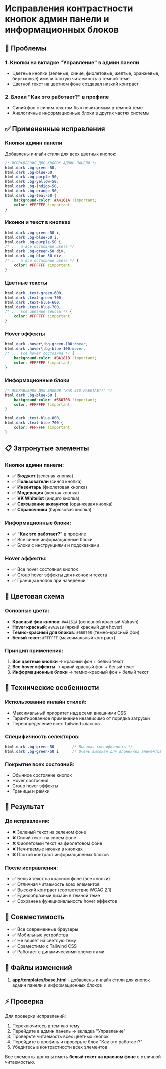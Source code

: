 # Исправления контрастности кнопок админ панели и информационных блоков

## 🎯 Проблемы

### 1. Кнопки на вкладке "Управление" в админ панели
- Цветные кнопки (зеленые, синие, фиолетовые, желтые, оранжевые, бирюзовые) имели плохую читаемость в темной теме
- Цветной текст на цветном фоне создавал низкий контраст

### 2. Блоки "Как это работает?" в профиле
- Синий фон с синим текстом был нечитаемым в темной теме
- Аналогичные информационные блоки в других частях системы

## ✅ Примененные исправления

### Кнопки админ панели

Добавлены инлайн стили для всех цветных кнопок:

```css
/* ИСПРАВЛЕНИЯ ДЛЯ КНОПОК АДМИН ПАНЕЛИ */
html.dark .bg-green-50,
html.dark .bg-blue-50,
html.dark .bg-purple-50,
html.dark .bg-yellow-50,
html.dark .bg-indigo-50,
html.dark .bg-orange-50,
html.dark .bg-teal-50 {
    background-color: #A4161A !important;
    color: #FFFFFF !important;
}
```

### Иконки и текст в кнопках

```css
html.dark .bg-green-50 i,
html.dark .bg-blue-50 i,
html.dark .bg-purple-50 i,
/* ... и все остальные цвета */
html.dark .bg-green-50 div,
html.dark .bg-blue-50 div,
/* ... и все остальные цвета */ {
    color: #FFFFFF !important;
}
```

### Цветные тексты

```css
html.dark .text-green-600,
html.dark .text-green-700,
html.dark .text-blue-600,
html.dark .text-blue-700,
/* ... все цветные тексты */ {
    color: #FFFFFF !important;
}
```

### Hover эффекты

```css
html.dark .hover\:bg-green-100:hover,
html.dark .hover\:bg-blue-100:hover,
/* ... все hover состояния */ {
    background-color: #BA181B !important;
    color: #FFFFFF !important;
}
```

### Информационные блоки

```css
/* ИСПРАВЛЕНИЯ ДЛЯ БЛОКОВ "КАК ЭТО РАБОТАЕТ?" */
html.dark .bg-blue-50 {
    background-color: #660708 !important;
    color: #FFFFFF !important;
}

html.dark .text-blue-800,
html.dark .text-blue-700 {
    color: #FFFFFF !important;
}
```

## 📋 Затронутые элементы

### Кнопки админ панели:
- ✅ **Бюджет** (зеленая кнопка)
- ✅ **Пользователи** (синяя кнопка)
- ✅ **Инвентарь** (фиолетовая кнопка)
- ✅ **Модерация** (желтая кнопка)
- ✅ **VK Whitelist** (индиго кнопка)
- ✅ **Связывание аккаунтов** (оранжевая кнопка)
- ✅ **Справочники** (бирюзовая кнопка)

### Информационные блоки:
- ✅ **"Как это работает?"** в профиле
- ✅ Все синие информационные блоки
- ✅ Блоки с инструкциями и подсказками

### Hover эффекты:
- ✅ Все hover состояния кнопок
- ✅ Group hover эффекты для иконок и текста
- ✅ Границы кнопок при наведении

## 🎨 Цветовая схема

### Основные цвета:
- **Красный фон кнопок**: `#A4161A` (основной красный Valravn)
- **Hover красный**: `#BA181B` (яркий красный для hover)
- **Темно-красный для блоков**: `#660708` (темно-красный фон)
- **Белый текст**: `#FFFFFF` (максимальный контраст)

### Принцип применения:
1. **Все цветные кнопки** → красный фон + белый текст
2. **Все hover эффекты** → яркий красный фон + белый текст
3. **Информационные блоки** → темно-красный фон + белый текст

## 🔧 Технические особенности

### Использование инлайн стилей:
- Максимальный приоритет над всеми внешними CSS
- Гарантированное применение независимо от порядка загрузки
- Переопределение всех Tailwind классов

### Специфичность селекторов:
```css
html.dark .bg-green-50        /* Высокая специфичность */
html.dark .bg-green-50 i      /* Очень высокая для вложенных элементов */
```

### Покрытие всех состояний:
- Обычное состояние кнопок
- Hover состояния
- Group hover эффекты
- Границы и рамки

## 🚀 Результат

### До исправления:
- ❌ Зеленый текст на зеленом фоне
- ❌ Синий текст на синем фоне
- ❌ Фиолетовый текст на фиолетовом фоне
- ❌ Нечитаемые иконки в кнопках
- ❌ Плохой контраст информационных блоков

### После исправления:
- ✅ Белый текст на красном фоне (все кнопки)
- ✅ Отличная читаемость всех элементов
- ✅ Высокий контраст (соответствие WCAG 2.1)
- ✅ Единообразный дизайн в темной теме
- ✅ Сохранена функциональность hover эффектов

## 📱 Совместимость

- ✅ Все современные браузеры
- ✅ Мобильные устройства
- ✅ Не влияет на светлую тему
- ✅ Совместимо с Tailwind CSS
- ✅ Работает с динамическими элементами

## 📄 Файлы изменений

1. **app/templates/base.html** - добавлены инлайн стили для кнопок админ панели и информационных блоков

## ⚡ Проверка

Для проверки исправлений:
1. Переключитесь в темную тему
2. Перейдите в админ панель → вкладка "Управление"
3. Проверьте читаемость всех цветных кнопок
4. Перейдите в профиль и проверьте блок "Как это работает?"
5. Убедитесь в контрастности всех элементов

Все элементы должны иметь **белый текст на красном фоне** с отличной читаемостью. 